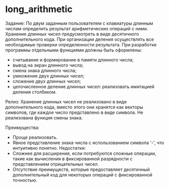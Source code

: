 # long_arithmetic

Задание: По двум заданным пользователем с клавиатуры длинным числам определить результат арифметических операций с ними. 
Хранение длинных чисел предусмотреть в виде десятичного дополнительного кода. 
При организации деления осуществлять все необходимые проверки определенности результата. 
При разработке программы отдельными функциями должны быть оформлены: 
- считывание и формирование в памяти длинного числа;
- вывод на экран длинного числа;
- смена знака длинного числа;
- умножение двух длинных чисел;
- сложение двух длинных чисел;
- целочисленное деление длинных чисел: реализовать имитацией деления столбиком.

Релиз: Хранение длинных чисел не реализовано в виде дополнительного кода, вместо этого они хранятся как векторы символов, где каждое число представлено 
в виде символа. Не реализована функция смены знака. 

Преимущества: 
- Проще реализовать.
- Явное представление знака числа с использованием символа '-', что интуитивно понятно.
Недостатки:
- Сложнее для расширения, если потребуются сложные операции, такие как вычисления в фиксированной разрядности с представлением отрицательных чисел.
- Отсутствие преимуществ, которые предоставляет десятичный дополнительный код для некоторых операций с фиксированной точностью.
